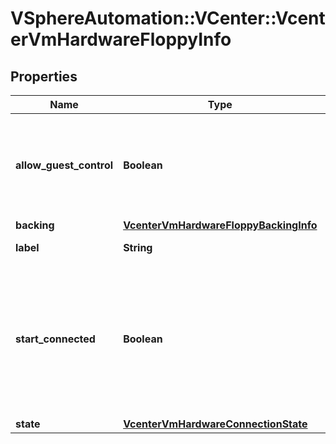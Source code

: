 # VSphereAutomation::VCenter::VcenterVmHardwareFloppyInfo

## Properties
Name | Type | Description | Notes
------------ | ------------- | ------------- | -------------
**allow_guest_control** | **Boolean** | Flag indicating whether the guest can connect and disconnect the device. | 
**backing** | [**VcenterVmHardwareFloppyBackingInfo**](VcenterVmHardwareFloppyBackingInfo.md) |  | 
**label** | **String** | Device label. | 
**start_connected** | **Boolean** | Flag indicating whether the virtual device should be connected whenever the virtual machine is powered on. | 
**state** | [**VcenterVmHardwareConnectionState**](VcenterVmHardwareConnectionState.md) |  | 


